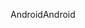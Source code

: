 <span data-ttu-id="07a74-101">Android</span><span class="sxs-lookup"><span data-stu-id="07a74-101">Android</span></span>